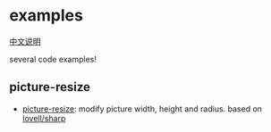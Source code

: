 # examples

[中文说明](./README.zh.md)

several code examples!

## picture-resize

+ [picture-resize](./picture-reisze): modify picture width, height and radius. based on [lovell/sharp](https://github.com/lovell/sharp/tree/master)
